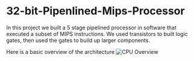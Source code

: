# 32-bit-Pipenlined-Mips-Processor
In this project we built a 5 stage pipelined processor in software that executed a subset of MIPS instructions. We used transistors to built logic gates, then used the gates to build up larger components. 

Here is a basic overview of the architecture
![CPU Overview](https://github.com/billpottle/32-bit-Pipenlined-Mips-Processor/blob/master/images/CPUOverview.jpg)
